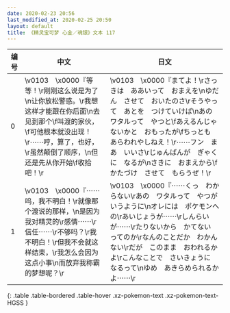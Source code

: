 ```yaml
---
date: 2020-02-23 20:56
last_modified_at: 2020-02-25 20:50
layout: default
title: 《精灵宝可梦 心金／魂银》文本 117
---
```

| 编号 | 中文 | 日文 |
| ---- | ---- | ---- |
| 0 | \v0103　\x0000『等等！\r刚刚这么说是为了\n让你放松警惑。\r我想这样才能跟在你后面\n去见到那个\f叫渡的家伙，\f可他根本就没出现！\r⋯⋯哼，算了，也好，\r虽然颠倒了顺序，\n但还是先从你开始\f收拾吧！\r | \v0103　\x0000『まてよ！\rさっきは　ああいって　おまえを\nゆだん　させて　おいたのさ\rそうやって　あとを　つけていけば\nあの　ワタルって　やつと\fあえるんじゃないかと　おもったが\fちっとも　あらわれやしねえ！\r⋯⋯フン　まあ　いいさ\rじゅんばんが　ぎゃくに　なるが\nさきに　おまえから\fかたづけ　させて　もらうぜ！\r |
| 1 | \v0103　\x0000『⋯⋯呜，我不明白！\r就像那个渡说的那样，\n是因为我对精灵的\r感情⋯⋯\r信任⋯⋯\r不够吗？\r我不明白！\r但我不会就这样结束，\r我怎么会因为这点小事\n而放弃我称霸的梦想呢？\r | \v0103　\x0000『⋯⋯くっ　わからない\rあの　ワタルって　やつが　いうように\nオレには　ポケモンへの\rあいじょうが⋯⋯\rしんらいが⋯⋯\rたりないから　かてない　ってのか\rなんのことだか　わかんない\rだが　このまま　おわれるかよ\rこんなことで　さいきょうに　なるって\nゆめ　あきらめられるかよ⋯⋯\r |
{: .table .table-bordered .table-hover .xz-pokemon-text .xz-pokemon-text-HGSS }